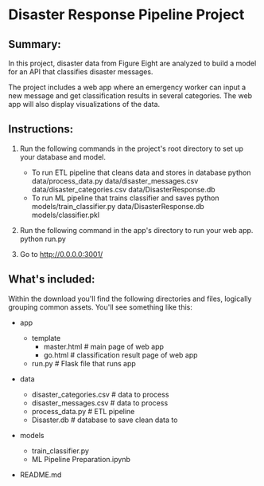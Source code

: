 # Disaster Response Pipeline Project

## Summary:
In this project, disaster data from Figure Eight are analyzed to build a model for an API that classifies disaster messages.

The project includes a web app where an emergency worker can input a new message and get classification results in several categories. The web app will also display visualizations of the data.

## Instructions:
1. Run the following commands in the project's root directory to set up your database and model.

   * To run ETL pipeline that cleans data and stores in database python data/process_data.py data/disaster_messages.csv data/disaster_categories.csv data/DisasterResponse.db
   *  To run ML pipeline that trains classifier and saves python models/train_classifier.py data/DisasterResponse.db models/classifier.pkl
2. Run the following command in the app's directory to run your web app. python run.py

3. Go to http://0.0.0.0:3001/

## What's included:
Within the download you'll find the following directories and files, logically grouping common assets. You'll see something like this:

* app

  * template
    * master.html # main page of web app
    * go.html # classification result page of web app
  * run.py # Flask file that runs app
* data
  * disaster_categories.csv # data to process
  * disaster_messages.csv # data to process
  * process_data.py # ETL pipeline
  * Disaster.db # database to save clean data to

* models
  * train_classifier.py 
  * ML Pipeline Preparation.ipynb
* README.md
